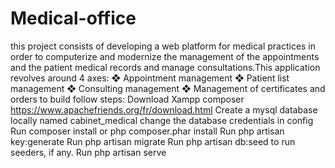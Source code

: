 # Medical-office
this project consists of developing a web platform for medical practices in order to computerize and modernize the management of the appointments and the patient medical records and manage consultations.This application revolves around 4 axes:
❖ Appointment management
❖ Patient list management
❖ Consulting management
❖ Management of certificates and orders
to build follow steps:
Download Xampp composer https://www.apachefriends.org/fr/download.html
Create a mysql database locally named cabinet_medical
change the database credentials in config
Run composer install or php composer.phar install
Run php artisan key:generate
Run php artisan migrate
Run php artisan db:seed to run seeders, if any.
Run php artisan serve